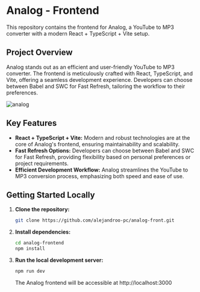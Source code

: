 # Analog - Frontend

This repository contains the frontend for Analog, a YouTube to MP3 converter with a modern React + TypeScript + Vite setup.

## Project Overview

Analog stands out as an efficient and user-friendly YouTube to MP3 converter. The frontend is meticulously crafted with React, TypeScript, and Vite, offering a seamless development experience. Developers can choose between Babel and SWC for Fast Refresh, tailoring the workflow to their preferences.

![analog](https://github.com/Alejandro-Patino-Camargo/analog-front/assets/61527113/7cc30b26-7b7d-4893-ac54-e79752076143)

## Key Features

- **React + TypeScript + Vite:** Modern and robust technologies are at the core of Analog's frontend, ensuring maintainability and scalability.
- **Fast Refresh Options:** Developers can choose between Babel and SWC for Fast Refresh, providing flexibility based on personal preferences or project requirements.
- **Efficient Development Workflow:** Analog streamlines the YouTube to MP3 conversion process, emphasizing both speed and ease of use.

## Getting Started Locally

1. **Clone the repository:**

    ```bash
    git clone https://github.com/alejandroo-pc/analog-front.git
    ```

2. **Install dependencies:**

    ```bash
    cd analog-frontend
    npm install
    ```

3. **Run the local development server:**

    ```bash
    npm run dev
    ```

    The Analog frontend will be accessible at http://localhost:3000
